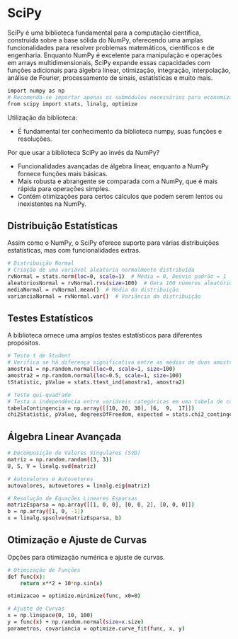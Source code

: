 # SciPy

SciPy é uma biblioteca fundamental para a computação científica, construída sobre a base sólida do NumPy, oferecendo uma amplas funcionalidades para resolver problemas matemáticos, científicos e de engenharia. Enquanto NumPy é excelente para manipulação e operações em arrays multidimensionais, SciPy expande essas capacidades com funções adicionais para álgebra linear, otimização, integração, interpolação, análise de Fourier, processamento de sinais, estatísticas e muito mais.

```sh
import numpy as np
# Recomenda-se importar apenas os submódulos necessários para economizar memória e acelerar o script.
from scipy import stats, linalg, optimize
`````
Utilização da biblioteca:
- É fundamental ter conhecimento da biblioteca numpy, suas funções e resoluções.

Por que usar a biblioteca SciPy ao invés da NumPy?
- Funcionalidades avançadas de álgebra linear, enquanto a NumPy fornece funções mais básicas.
- Mais robusta e abrangente se comparada com a NumPy, que é mais rápida para operações simples.
- Contém otimizações para certos cálculos que podem serem lentos ou inexistentes na NumPy.

## Distribuição Estatísticas
Assim como o NumPy, o SciPy oferece suporte para várias distribuições estatísticas, mas com funcionalidades extras.
```sh
# Distribuição Normal
# Criação de uma variável aleatória normalmente distribuída
rvNormal = stats.norm(loc=0, scale=1)  # Média = 0, Desvio padrão = 1
aleatoriosNormal = rvNormal.rvs(size=100)  # Gera 100 números aleatórios
mediaNormal = rvNormal.mean()  # Média da distribuição
varianciaNormal = rvNormal.var()  # Variância da distribuição
`````

## Testes Estatísticos
A biblioteca ornece uma amplos testes estatísticos para diferentes propósitos.
```sh
# Teste t de Student
# Verifica se há diferença significativa entre as médias de duas amostras independentes
amostra1 = np.random.normal(loc=0, scale=1, size=100)
amostra2 = np.random.normal(loc=0.5, scale=1, size=100)
tStatistic, pValue = stats.ttest_ind(amostra1, amostra2)

# Teste qui-quadrado
# Testa a independência entre variáveis categóricas em uma tabela de contingência
tabelaContingencia = np.array([[10, 20, 30], [6,  9,  17]])
chi2Statistic, pValue, degreesOfFreedom, expected = stats.chi2_contingency(tabelaContingencia)
`````

## Álgebra Linear Avançada
```sh
# Decomposição de Valores Singulares (SVD)
matriz = np.random.random((3, 3))
U, S, V = linalg.svd(matriz)

# Autovalores e Autovetores
autovalores, autovetores = linalg.eig(matriz)

# Resolução de Equações Lineares Esparsas
matrizEsparsa = np.array([[1, 0, 0], [0, 0, 2], [0, 0, 0]])
b = np.array([1, 0, -1])
x = linalg.spsolve(matrizEsparsa, b)
`````
## Otimização e Ajuste de Curvas
Opções para otimização numérica e ajuste de curvas.
```sh
# Otimização de Funções
def func(x):
    return x**2 + 10*np.sin(x)

otimizacao = optimize.minimize(func, x0=0)

# Ajuste de Curvas
x = np.linspace(0, 10, 100)
y = func(x) + np.random.normal(size=x.size)
parametros, covariancia = optimize.curve_fit(func, x, y)
`````